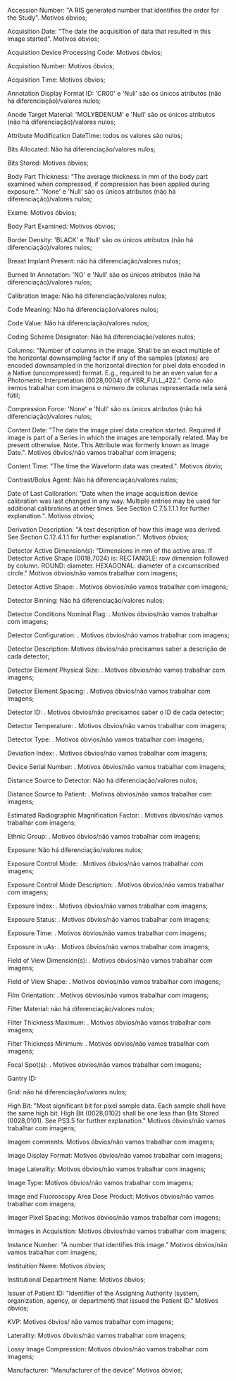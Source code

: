 Accession Number: "A RIS generated number that identifies the order for the Study". Motivos óbvios;

Acquisition Date: "The date the acquisition of data that resulted in this image started". Motivos óbvios;

Acquisition Device Processing Code: Motivos óbvios;

Acquisition Number: Motivos óbvios;

Acquisition Time: Motivos óbvios;

Annotation Display Format ID: 'CR00' e 'Null' são os únicos atributos (não há diferenciação)/valores nulos;

Anode Target Material: 'MOLYBDENUM' e 'Null' são os únicos atributos (não há diferenciação)/valores nulos;

Attribute Modification DateTime: todos os valores são nulos;

Bits Allocated: Não há diferenciação/valores nulos;

Bits Stored: Motivos óbvios;

Body Part Thickness: "The average thickness in mm of the body part examined when compressed, if compression has been applied during exposure.". 'None' e 'Null' são os únicos atributos (não há diferenciação)/valores nulos;

Exame: Motivos óbvios;

Body Part Examined: Motivos óbvios;

Border Density: 'BLACK' e 'Null' são os únicos atributos (não há diferenciação)/valores nulos;

Breast Implant Present: não há diferenciação/valores nulos;

Burned In Annotation: 'NO' e 'Null' são os únicos atributos (não há diferenciação)/valores nulos;

Calibration Image: Não há diferenciação/valores nulos;

Code Meaning: Não há diferenciação/valores nulos;

Code Value: Não há diferenciação/valores nulos;

Coding Scheme Designator: Não há diferenciação/valores nulos;

Columns: "Number of columns in the image. Shall be an exact multiple of the horizontal downsampling factor if any of the samples (planes) are encoded downsampled in the horizontal direction for pixel data encoded in a Native (uncompressed) format. E.g., required to be an even value for a Photometric Interpretation (0028,0004) of YBR_FULL_422.". Como não iremos trabalhar com imagens o número de colunas representada nela será fútil;

Compression Force: 'None' e 'Null' são os únicos atributos (não há diferenciação)/valores nulos;

Content Date: "The date the image pixel data creation started. Required if image is part of a Series in which the images are temporally related. May be present otherwise. Note. This Attribute was formerly known as Image Date.". Motivos óbvios/não vamos trabalhar com imagens;

Content Time: "The time the Waveform data was created.". Motivos óbvio;

Contrast/Bolus Agent: Não há diferenciação/valores nulos;

Date of Last Calibration: "Date when the image acquisition device calibration was last changed in any way. Multiple entries may be used for additional calibrations at other times. See Section C.7.5.1.1.1 for further explanation.". Motivos óbvios;

Derivation Description: "A text description of how this image was derived. See Section C.12.4.1.1 for further explanation.". Motivos óbvios;

Detector Active Dimension(s): "Dimensions in mm of the active area. If Detector Active Shape (0018,7024) is: RECTANGLE: row dimension followed by column. ROUND: diameter. HEXAGONAL: diameter of a circumscribed circle." Motivos óbvios/não vamos trabalhar com imagens;

Detector Active Shape: . Motivos óbvios/não vamos trabalhar com imagens;

Detector Binning: Não há diferenciação/valores nulos;

Detector Conditions Nominal Flag: . Motivos óbvios/não vamos trabalhar com imagens;

Detector Configuration: . Motivos óbvios/não vamos trabalhar com imagens;

Detector Description: Motivos óbvios/não precisamos saber a descrição de cada detector;

Detector Element Physical Size: . Motivos óbvios/não vamos trabalhar com imagens;

Detector Element Spacing: . Motivos óbvios/não vamos trabalhar com imagens;

Detector ID: . Motivos óbvios/não precisamos saber o ID de cada detector;

Detector Temperature: . Motivos óbvios/não vamos trabalhar com imagens;

Detector Type: . Motivos óbvios/não vamos trabalhar com imagens;

Deviation Index: . Motivos óbvios/não vamos trabalhar com imagens;

Device Serial Number: . Motivos óbvios/não vamos trabalhar com imagens;

Distance Source to Detector: Não há diferenciação/valores nulos;

Distance Source to Patient: . Motivos óbvios/não vamos trabalhar com imagens;

Estimated Radiographic Magnification Factor: . Motivos óbvios/não vamos trabalhar com imagens;

Ethnic Group: . Motivos óbvios/não vamos trabalhar com imagens;

Exposure: Não há diferenciação/valores nulos;

Exposure Control Mode: . Motivos óbvios/não vamos trabalhar com imagens;

Exposure Control Mode Description: . Motivos óbvios/não vamos trabalhar com imagens;

Exposure Index: . Motivos óbvios/não vamos trabalhar com imagens;

Exposure Status: . Motivos óbvios/não vamos trabalhar com imagens;

Exposure Time: . Motivos óbvios/não vamos trabalhar com imagens;

Exposure in uAs: . Motivos óbvios/não vamos trabalhar com imagens;

Field of View Dimension(s): . Motivos óbvios/não vamos trabalhar com imagens;

Field of View Shape: . Motivos óbvios/não vamos trabalhar com imagens;

Film Orientation: . Motivos óbvios/não vamos trabalhar com imagens;

Filter Material: não há diferenciação/valores nulos;

Filter Thickness Maximum: . Motivos óbvios/não vamos trabalhar com imagens;

Filter Thickness Minimum: . Motivos óbvios/não vamos trabalhar com imagens;

Focal Spot(s): . Motivos óbvios/não vamos trabalhar com imagens;

Gantry ID: 

Grid: não há diferenciação/valores nulos;

High Bit: "Most significant bit for pixel sample data. Each sample shall have the same high bit. High Bit (0028,0102) shall be one less than Bits Stored (0028,0101). See PS3.5 for further explanation." Motivos óbvios/não vamos trabalhar com imagens;

Imagem comments: Motivos óbvios/não vamos trabalhar com imagens;

Image Display Format: Motivos óbvios/não vamos trabalhar com imagens;

Image Laterality: Motivos óbvios/não vamos trabalhar com imagens;

Image Type: Motivos óbvios/não vamos trabalhar com imagens;

Image and Fluoroscopy Area Dose Product: Motivos óbvios/não vamos trabalhar com imagens;

Imager Pixel Spacing: Motivos óbvios/não vamos trabalhar com imagens;

Immages in Acquisition: Motivos óbvios/não vamos trabalhar com imagens;

Instance Number: "A number that identifies this image." Motivos óbvios/não vamos trabalhar com imagens;

Instituition Name: Motivos óbvios;

Institutional Department Name: Motivos óbvios;

Issuer of Patient ID: "Identifier of the Assigning Authority (system, organization, agency, or department) that issued the Patient ID." Motivos óbvios;

KVP: Motivos óbvios/ não vamos trabalhar com imagens;

Laterality: Motivos óbvios/não vamos trabalhar com imagens;

Lossy Image Compression: Motivos óbvios/não vamos trabalhar com imagens;

Manufacturer: "Manufacturer of the device" Motivos óbvios;